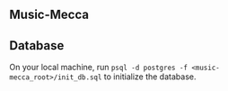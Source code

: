 ## Music-Mecca

## Database

On your local machine, run `psql -d postgres -f <music-mecca_root>/init_db.sql` to initialize the database. 

